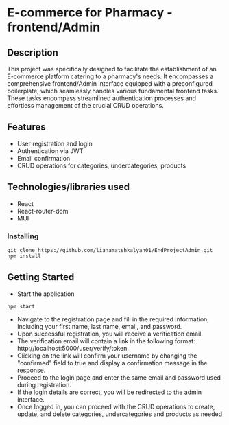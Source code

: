 # E-commerce for Pharmacy - frontend/Admin

## Description

This project was specifically designed to facilitate the establishment of an E-commerce platform catering to a pharmacy's needs. It encompasses a comprehensive frontend/Admin interface equipped with a preconfigured boilerplate, which seamlessly handles various fundamental frontend tasks. These tasks encompass streamlined authentication processes and effortless management of the crucial CRUD operations.

## Features

* User registration and login
* Authentication via JWT
* Email confirmation
* CRUD operations for categories, undercategories, products

## Technologies/libraries used

* React
* React-router-dom
* MUI

### Installing

```
git clone https://github.com/lianamatshkalyan01/EndProjectAdmin.git
npm install
```

## Getting Started

* Start the application
```
npm start
```
* Navigate to the registration page and fill in the required information, including your first name, last name, email, and password.
* Upon successful registration, you will receive a verification email.
* The verification email will contain a link in the following format: http://localhost:5000/user/verify/token.
* Clicking on the link will confirm your username by changing the "confirmed" field to true and display a confirmation message in the   response.
* Proceed to the login page and enter the same email and password used during registration.
* If the login details are correct, you will be redirected to the admin interface.
* Once logged in, you can proceed with the CRUD operations to create, update, and delete categories, undercategories and products as needed

